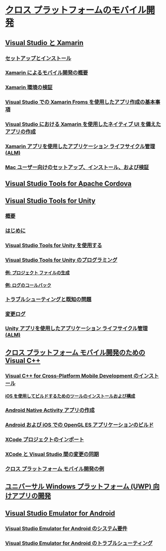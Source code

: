 # [クロス プラットフォームのモバイル開発](cross-platform-mobile-development-in-visual-studio.md)
## [Visual Studio と Xamarin](visual-studio-and-xamarin.md)
### [セットアップとインストール](setup-and-install.md)
### [Xamarin によるモバイル開発の概要](learn-about-mobile-development-with-xamarin.md)
### [Xamarin 環境の検証](verify-your-xamarin-environment.md)
### [Visual Studio での Xamarin Froms を使用したアプリ作成の基本事項](learn-app-building-basics-with-xamarin-forms-in-visual-studio.md)
### [Visual Studio における Xamarin を使用したネイティブ UI を備えたアプリの作成](build-apps-with-native-ui-using-xamarin-in-visual-studio.md)
### [Xamarin アプリを使用したアプリケーション ライフサイクル管理 (ALM)](application-lifecycle-management-alm-with-xamarin-apps.md)
### [Mac ユーザー向けのセットアップ、インストール、および検証](setup-install-and-verifications-for-mac-users.md)
## [Visual Studio Tools for Apache Cordova](visual-studio-tools-for-apache-cordova.md)
## [Visual Studio Tools for Unity](visual-studio-tools-for-unity.md)
### [概要](overview-of-visual-studio-tools-for-unity.md)
### [はじめに](getting-started-with-visual-studio-tools-for-unity.md)
### [Visual Studio Tools for Unity を使用する](using-visual-studio-tools-for-unity.md)
### [Visual Studio Tools for Unity のプログラミング](programming-visual-studio-tools-for-unity.md)
#### [例: プロジェクト ファイルの生成](customize-project-files-created-by-vstu.md)
#### [例: ログのコールバック](share-the-unity-log-callback-with-vstu.md)
### [トラブルシューティングと既知の問題](troubleshooting-and-known-issues-visual-studio-tools-for-unity.md)
### [変更ログ](change-log-visual-studio-tools-for-unity.md)
### [Unity アプリを使用したアプリケーション ライフサイクル管理 (ALM)](application-lifecycle-management-alm-with-unity-apps.md)
## [クロス プラットフォーム モバイル開発のための Visual C++](visual-cpp-for-cross-platform-mobile-development.md)
### [Visual C++ for Cross-Platform Mobile Development のインストール](install-visual-cpp-for-cross-platform-mobile-development.md)
#### [iOS を使用してビルドするためのツールのインストールおよび構成](install-and-configure-tools-to-build-using-ios.md)
### [Android Native Activity アプリの作成](create-an-android-native-activity-app.md)
### [Android および iOS での OpenGL ES アプリケーションのビルド](build-an-opengl-es-application-on-android-and-ios.md)
### [XCode プロジェクトのインポート](import-an-xcode-project.md)
### [XCode と Visual Studio 間の変更の同期](sync-changes-between-xcode-and-visual-studio.md)
### [クロス プラットフォーム モバイル開発の例](cross-platform-mobile-development-examples.md)
## [ユニバーサル Windows プラットフォーム (UWP) 向けアプリの開発](develop-apps-for-the-universal-windows-platform-uwp.md)
## [Visual Studio Emulator for Android](visual-studio-emulator-for-android.md)
### [Visual Studio Emulator for Android のシステム要件](system-requirements-for-the-visual-studio-emulator-for-android.md)
### [Visual Studio Emulator for Android のトラブルシューティング](troubleshooting-the-visual-studio-emulator-for-android.md)
